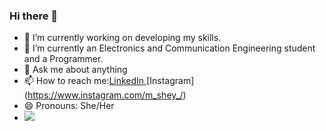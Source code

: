 ### Hi there 👋

- 🔭 I’m currently working on developing my skills.
- 🌱 I’m currently an Electronics and Communication Engineering student and a Programmer.
- 💬 Ask me about anything
- 📫 How to reach me:[LinkedIn]( https://www.linkedin.com/in/mithra-sherin-5905b9195/),[Instagram] (https://www.instagram.com/m_shey_/)
- 😄 Pronouns: She/Her
- <img src = "https://github-readme-stats.vercel.app/api?username=mithrasherin&&show_icons=true&title_color=ffffff&icon_color=bb2acf&text_color=daf7dc&bg_color=151515">
